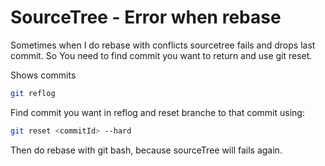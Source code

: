 # SourceTree - Error when rebase
Sometimes when I do rebase with conflicts sourcetree fails and drops last commit. So You need to find commit you want to return and use git reset.

Shows commits
```bash
git reflog
```
Find commit you want in reflog and reset branche to that commit using:

```bash
git reset <commitId> --hard
```

Then do rebase with git bash, because sourceTree will fails again.